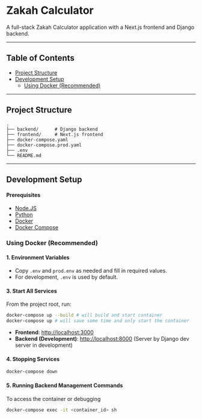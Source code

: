 # Zakah Calculator

A full-stack Zakah Calculator application with a Next.js frontend and Django backend.

---

## Table of Contents

- [Project Structure](#project-structure)
- [Development Setup](#development-setup)
  - [Using Docker (Recommended)](#using-docker-recommended)
---

## Project Structure

```
.
├── backend/      # Django backend
├── frontend/     # Next.js frontend
├── docker-compose.yaml
├── docker-compose.prod.yaml
├── .env
└── README.md
```

---

## Development Setup


#### Prerequisites
- [Node.JS](https://nodejs.org/en)
- [Python](https://www.python.org/)
- [Docker](https://www.docker.com/get-started)
- [Docker Compose](https://docs.docker.com/compose/)

### Using Docker (Recommended)
#### 1. Environment Variables

- Copy `.env` and `prod.env` as needed and fill in required values.
- For development, `.env` is used by default.

#### 3. Start All Services

From the project root, run:

```bash
docker-compose up --build # will build and start container
docker-compose up # will save some time and only start the container
```

- **Frontend**: [http://localhost:3000](http://localhost:3000)
- **Backend (Development)**: [http://localhost:8000](http://localhost:8000) (Server by Django dev server in development)

#### 4. Stopping Services

```bash
docker-compose down
```

#### 5. Running Backend Management Commands

To access the container or debugging

```bash
docker-compose exec -it <container_id> sh
```
